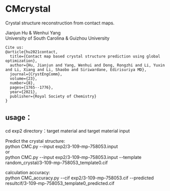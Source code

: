 # CMcrystal

Crystal structure reconstruction from contact maps.

Jianjun Hu & Wenhui Yang  
University of South Carolina & Guizhou University

```
Cite us:
@article{hu2021contact,
  title={Contact map based crystal structure prediction using global optimization},
  author={Hu, Jianjun and Yang, Wenhui and Dong, Rongzhi and Li, Yuxin and Li, Xiang and Li, Shaobo and Siriwardane, Edirisuriya MD},
  journal={CrystEngComm},
  volume={23},
  number={8},
  pages={1765--1776},
  year={2021},
  publisher={Royal Society of Chemistry}
}
```





## usage：

cd exp2 directory：target material and target material input

Predict the crystal structure:\
python CMC.py --input exp2/3-109-mp-758053.input \
or \
python CMC.py --input exp2/3-109-mp-758053.input --template random_crystal/3-109-mp-758053_template0.cif


calculation accuracy:\
python CMC_accuracy.py --cif exp2/3-109-mp-758053.cif --predicted resultcif/3-109-mp-758053_template0_predicted.cif
